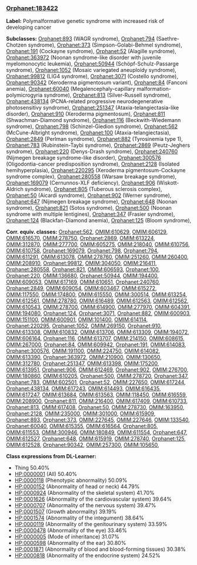 
### [Orphanet:183422](http://www.orpha.net/ORDO/Orphanet_183422)
**Label:** Polymalformative genetic syndrome with increased risk of developing cancer

**Subclasses:** [Orphanet:893](http://www.orpha.net/ORDO/Orphanet_893) (WAGR syndrome), [Orphanet:794](http://www.orpha.net/ORDO/Orphanet_794) (Saethre-Chotzen syndrome), [Orphanet:373](http://www.orpha.net/ORDO/Orphanet_373) (Simpson-Golabi-Behmel syndrome), [Orphanet:191](http://www.orpha.net/ORDO/Orphanet_191) (Cockayne syndrome), [Orphanet:52](http://www.orpha.net/ORDO/Orphanet_52) (Alagille syndrome), [Orphanet:363972](http://www.orpha.net/ORDO/Orphanet_363972) (Noonan syndrome-like disorder with juvenile myelomonocytic leukemia), [Orphanet:50944](http://www.orpha.net/ORDO/Orphanet_50944) (Schöpf-Schulz-Passarge syndrome), [Orphanet:1052](http://www.orpha.net/ORDO/Orphanet_1052) (Mosaic variegated aneuploidy syndrome), [Orphanet:99812](http://www.orpha.net/ORDO/Orphanet_99812) (LIG4 syndrome), [Orphanet:3071](http://www.orpha.net/ORDO/Orphanet_3071) (Costello syndrome), [Orphanet:90342](http://www.orpha.net/ORDO/Orphanet_90342) (Xeroderma pigmentosum variant), [Orphanet:84](http://www.orpha.net/ORDO/Orphanet_84) (Fanconi anemia), [Orphanet:60040](http://www.orpha.net/ORDO/Orphanet_60040) (Megalencephaly-capillary malformation-polymicrogyria syndrome), [Orphanet:813](http://www.orpha.net/ORDO/Orphanet_813) (Silver-Russell syndrome), [Orphanet:438134](http://www.orpha.net/ORDO/Orphanet_438134) (PCNA-related progressive neurodegenerative photosensitivy syndrome), [Orphanet:251347](http://www.orpha.net/ORDO/Orphanet_251347) (Ataxia-telangiectasia-like disorder), [Orphanet:910](http://www.orpha.net/ORDO/Orphanet_910) (Xeroderma pigmentosum), [Orphanet:811](http://www.orpha.net/ORDO/Orphanet_811) (Shwachman-Diamond syndrome), [Orphanet:116](http://www.orpha.net/ORDO/Orphanet_116) (Beckwith-Wiedemann syndrome), [Orphanet:798](http://www.orpha.net/ORDO/Orphanet_798) (Schinzel-Giedion syndrome), [Orphanet:562](http://www.orpha.net/ORDO/Orphanet_562) (McCune-Albright syndrome), [Orphanet:100](http://www.orpha.net/ORDO/Orphanet_100) (Ataxia-telangiectasia), [Orphanet:2849](http://www.orpha.net/ORDO/Orphanet_2849) (Perlman syndrome), [Orphanet:882](http://www.orpha.net/ORDO/Orphanet_882) (Tyrosinemia type 1), [Orphanet:783](http://www.orpha.net/ORDO/Orphanet_783) (Rubinstein-Taybi syndrome), [Orphanet:2869](http://www.orpha.net/ORDO/Orphanet_2869) (Peutz-Jeghers syndrome), [Orphanet:220](http://www.orpha.net/ORDO/Orphanet_220) (Denys-Drash syndrome), [Orphanet:240760](http://www.orpha.net/ORDO/Orphanet_240760) (Nijmegen breakage syndrome-like disorder), [Orphanet:300576](http://www.orpha.net/ORDO/Orphanet_300576) (Oligodontia-cancer predisposition syndrome), [Orphanet:2128](http://www.orpha.net/ORDO/Orphanet_2128) (Isolated hemihyperplasia), [Orphanet:220295](http://www.orpha.net/ORDO/Orphanet_220295) (Xeroderma pigmentosum-Cockayne syndrome complex), [Orphanet:280558](http://www.orpha.net/ORDO/Orphanet_280558) (Warsaw breakage syndrome), [Orphanet:169079](http://www.orpha.net/ORDO/Orphanet_169079) (Cernunnos-XLF deficiency), [Orphanet:906](http://www.orpha.net/ORDO/Orphanet_906) (Wiskott-Aldrich syndrome), [Orphanet:805](http://www.orpha.net/ORDO/Orphanet_805) (Tuberous sclerosis complex), [Orphanet:50](http://www.orpha.net/ORDO/Orphanet_50) (Aicardi syndrome), [Orphanet:902](http://www.orpha.net/ORDO/Orphanet_902) (Werner syndrome), [Orphanet:647](http://www.orpha.net/ORDO/Orphanet_647) (Nijmegen breakage syndrome), [Orphanet:648](http://www.orpha.net/ORDO/Orphanet_648) (Noonan syndrome), [Orphanet:821](http://www.orpha.net/ORDO/Orphanet_821) (Sotos syndrome), [Orphanet:500](http://www.orpha.net/ORDO/Orphanet_500) (Noonan syndrome with multiple lentigines), [Orphanet:347](http://www.orpha.net/ORDO/Orphanet_347) (Frasier syndrome), [Orphanet:124](http://www.orpha.net/ORDO/Orphanet_124) (Blackfan-Diamond anemia), [Orphanet:125](http://www.orpha.net/ORDO/Orphanet_125) (Bloom syndrome), 

**Corr. equiv. classes:** [Orphanet:562](http://www.orpha.net/ORDO/Orphanet_562), [OMIM:610629](http://purl.obolibrary.org/obo/OMIM_610629), [OMIM:606129](http://purl.obolibrary.org/obo/OMIM_606129), [OMIM:616570](http://purl.obolibrary.org/obo/OMIM_616570), [OMIM:278750](http://purl.obolibrary.org/obo/OMIM_278750), [Orphanet:2869](http://www.orpha.net/ORDO/Orphanet_2869), [OMIM:613224](http://purl.obolibrary.org/obo/OMIM_613224), [OMIM:312870](http://purl.obolibrary.org/obo/OMIM_312870), [OMIM:277700](http://purl.obolibrary.org/obo/OMIM_277700), [OMIM:605275](http://purl.obolibrary.org/obo/OMIM_605275), [OMIM:218040](http://purl.obolibrary.org/obo/OMIM_218040), [OMIM:610756](http://purl.obolibrary.org/obo/OMIM_610756), [OMIM:610758](http://purl.obolibrary.org/obo/OMIM_610758), [Orphanet:169079](http://www.orpha.net/ORDO/Orphanet_169079), [Orphanet:798](http://www.orpha.net/ORDO/Orphanet_798), [Orphanet:794](http://www.orpha.net/ORDO/Orphanet_794), [OMIM:611291](http://purl.obolibrary.org/obo/OMIM_611291), [OMIM:613078](http://purl.obolibrary.org/obo/OMIM_613078), [OMIM:278760](http://purl.obolibrary.org/obo/OMIM_278760), [OMIM:251260](http://purl.obolibrary.org/obo/OMIM_251260), [OMIM:260400](http://purl.obolibrary.org/obo/OMIM_260400), [OMIM:208910](http://purl.obolibrary.org/obo/OMIM_208910), [Orphanet:99812](http://www.orpha.net/ORDO/Orphanet_99812), [OMIM:304050](http://purl.obolibrary.org/obo/OMIM_304050), [OMIM:216411](http://purl.obolibrary.org/obo/OMIM_216411), [Orphanet:280558](http://www.orpha.net/ORDO/Orphanet_280558), [Orphanet:821](http://www.orpha.net/ORDO/Orphanet_821), [OMIM:606593](http://purl.obolibrary.org/obo/OMIM_606593), [Orphanet:100](http://www.orpha.net/ORDO/Orphanet_100), [Orphanet:220](http://www.orpha.net/ORDO/Orphanet_220), [OMIM:136680](http://purl.obolibrary.org/obo/OMIM_136680), [Orphanet:50944](http://www.orpha.net/ORDO/Orphanet_50944), [OMIM:194400](http://purl.obolibrary.org/obo/OMIM_194400), [OMIM:609053](http://purl.obolibrary.org/obo/OMIM_609053), [OMIM:617169](http://purl.obolibrary.org/obo/OMIM_617169), [OMIM:610651](http://purl.obolibrary.org/obo/OMIM_610651), [Orphanet:240760](http://www.orpha.net/ORDO/Orphanet_240760), [Orphanet:2849](http://www.orpha.net/ORDO/Orphanet_2849), [OMIM:609054](http://purl.obolibrary.org/obo/OMIM_609054), [OMIM:603467](http://purl.obolibrary.org/obo/OMIM_603467), [OMIM:615272](http://purl.obolibrary.org/obo/OMIM_615272), [OMIM:117550](http://purl.obolibrary.org/obo/OMIM_117550), [OMIM:174800](http://purl.obolibrary.org/obo/OMIM_174800), [OMIM:615550](http://purl.obolibrary.org/obo/OMIM_615550), [OMIM:300514](http://purl.obolibrary.org/obo/OMIM_300514), [OMIM:613254](http://purl.obolibrary.org/obo/OMIM_613254), [OMIM:612561](http://purl.obolibrary.org/obo/OMIM_612561), [OMIM:278780](http://purl.obolibrary.org/obo/OMIM_278780), [OMIM:616489](http://purl.obolibrary.org/obo/OMIM_616489), [OMIM:612563](http://purl.obolibrary.org/obo/OMIM_612563), [OMIM:612562](http://purl.obolibrary.org/obo/OMIM_612562), [OMIM:610543](http://purl.obolibrary.org/obo/OMIM_610543), [OMIM:278700](http://purl.obolibrary.org/obo/OMIM_278700), [OMIM:614900](http://purl.obolibrary.org/obo/OMIM_614900), [OMIM:277970](http://purl.obolibrary.org/obo/OMIM_277970), [OMIM:604391](http://purl.obolibrary.org/obo/OMIM_604391), [OMIM:194080](http://purl.obolibrary.org/obo/OMIM_194080), [Orphanet:124](http://www.orpha.net/ORDO/Orphanet_124), [Orphanet:3071](http://www.orpha.net/ORDO/Orphanet_3071), [Orphanet:882](http://www.orpha.net/ORDO/Orphanet_882), [OMIM:600903](http://purl.obolibrary.org/obo/OMIM_600903), [OMIM:151100](http://purl.obolibrary.org/obo/OMIM_151100), [OMIM:600901](http://purl.obolibrary.org/obo/OMIM_600901), [OMIM:101400](http://purl.obolibrary.org/obo/OMIM_101400), [OMIM:614114](http://purl.obolibrary.org/obo/OMIM_614114), [Orphanet:220295](http://www.orpha.net/ORDO/Orphanet_220295), [Orphanet:1052](http://www.orpha.net/ORDO/Orphanet_1052), [OMIM:269150](http://purl.obolibrary.org/obo/OMIM_269150), [Orphanet:910](http://www.orpha.net/ORDO/Orphanet_910), [OMIM:613308](http://purl.obolibrary.org/obo/OMIM_613308), [OMIM:610832](http://purl.obolibrary.org/obo/OMIM_610832), [OMIM:613706](http://purl.obolibrary.org/obo/OMIM_613706), [OMIM:613309](http://purl.obolibrary.org/obo/OMIM_613309), [OMIM:194072](http://purl.obolibrary.org/obo/OMIM_194072), [OMIM:606164](http://purl.obolibrary.org/obo/OMIM_606164), [Orphanet:116](http://www.orpha.net/ORDO/Orphanet_116), [OMIM:613707](http://purl.obolibrary.org/obo/OMIM_613707), [OMIM:214150](http://purl.obolibrary.org/obo/OMIM_214150), [OMIM:608615](http://purl.obolibrary.org/obo/OMIM_608615), [OMIM:267000](http://purl.obolibrary.org/obo/OMIM_267000), [Orphanet:84](http://www.orpha.net/ORDO/Orphanet_84), [OMIM:609942](http://purl.obolibrary.org/obo/OMIM_609942), [Orphanet:191](http://www.orpha.net/ORDO/Orphanet_191), [OMIM:614083](http://purl.obolibrary.org/obo/OMIM_614083), [Orphanet:300576](http://www.orpha.net/ORDO/Orphanet_300576), [OMIM:191100](http://purl.obolibrary.org/obo/OMIM_191100), [OMIM:224750](http://purl.obolibrary.org/obo/OMIM_224750), [OMIM:614082](http://purl.obolibrary.org/obo/OMIM_614082), [OMIM:613390](http://purl.obolibrary.org/obo/OMIM_613390), [Orphanet:363972](http://www.orpha.net/ORDO/Orphanet_363972), [OMIM:210900](http://purl.obolibrary.org/obo/OMIM_210900), [OMIM:130650](http://purl.obolibrary.org/obo/OMIM_130650), [OMIM:312780](http://purl.obolibrary.org/obo/OMIM_312780), [Orphanet:251347](http://www.orpha.net/ORDO/Orphanet_251347), [OMIM:613398](http://purl.obolibrary.org/obo/OMIM_613398), [OMIM:175200](http://purl.obolibrary.org/obo/OMIM_175200), [OMIM:613951](http://purl.obolibrary.org/obo/OMIM_613951), [Orphanet:906](http://www.orpha.net/ORDO/Orphanet_906), [OMIM:612469](http://purl.obolibrary.org/obo/OMIM_612469), [Orphanet:902](http://www.orpha.net/ORDO/Orphanet_902), [OMIM:276700](http://purl.obolibrary.org/obo/OMIM_276700), [OMIM:180860](http://purl.obolibrary.org/obo/OMIM_180860), [OMIM:610205](http://purl.obolibrary.org/obo/OMIM_610205), [Orphanet:500](http://www.orpha.net/ORDO/Orphanet_500), [OMIM:278720](http://purl.obolibrary.org/obo/OMIM_278720), [Orphanet:347](http://www.orpha.net/ORDO/Orphanet_347), [Orphanet:783](http://www.orpha.net/ORDO/Orphanet_783), [OMIM:602501](http://purl.obolibrary.org/obo/OMIM_602501), [Orphanet:52](http://www.orpha.net/ORDO/Orphanet_52), [OMIM:227650](http://purl.obolibrary.org/obo/OMIM_227650), [OMIM:617244](http://purl.obolibrary.org/obo/OMIM_617244), [Orphanet:438134](http://www.orpha.net/ORDO/Orphanet_438134), [OMIM:617243](http://purl.obolibrary.org/obo/OMIM_617243), [OMIM:614493](http://purl.obolibrary.org/obo/OMIM_614493), [OMIM:616435](http://purl.obolibrary.org/obo/OMIM_616435), [OMIM:617247](http://purl.obolibrary.org/obo/OMIM_617247), [OMIM:613684](http://purl.obolibrary.org/obo/OMIM_613684), [OMIM:613563](http://purl.obolibrary.org/obo/OMIM_613563), [OMIM:118450](http://purl.obolibrary.org/obo/OMIM_118450), [OMIM:616559](http://purl.obolibrary.org/obo/OMIM_616559), [OMIM:208900](http://purl.obolibrary.org/obo/OMIM_208900), [Orphanet:811](http://www.orpha.net/ORDO/Orphanet_811), [OMIM:216400](http://purl.obolibrary.org/obo/OMIM_216400), [OMIM:617409](http://purl.obolibrary.org/obo/OMIM_617409), [OMIM:610733](http://purl.obolibrary.org/obo/OMIM_610733), [Orphanet:813](http://www.orpha.net/ORDO/Orphanet_813), [OMIM:617408](http://purl.obolibrary.org/obo/OMIM_617408), [Orphanet:50](http://www.orpha.net/ORDO/Orphanet_50), [OMIM:278730](http://purl.obolibrary.org/obo/OMIM_278730), [OMIM:163950](http://purl.obolibrary.org/obo/OMIM_163950), [Orphanet:2128](http://www.orpha.net/ORDO/Orphanet_2128), [OMIM:235000](http://purl.obolibrary.org/obo/OMIM_235000), [OMIM:301000](http://purl.obolibrary.org/obo/OMIM_301000), [OMIM:615909](http://purl.obolibrary.org/obo/OMIM_615909), [Orphanet:893](http://www.orpha.net/ORDO/Orphanet_893), [Orphanet:373](http://www.orpha.net/ORDO/Orphanet_373), [OMIM:227645](http://purl.obolibrary.org/obo/OMIM_227645), [OMIM:227646](http://purl.obolibrary.org/obo/OMIM_227646), [OMIM:133540](http://purl.obolibrary.org/obo/OMIM_133540), [Orphanet:60040](http://www.orpha.net/ORDO/Orphanet_60040), [OMIM:615355](http://purl.obolibrary.org/obo/OMIM_615355), [OMIM:616564](http://purl.obolibrary.org/obo/OMIM_616564), [Orphanet:805](http://www.orpha.net/ORDO/Orphanet_805), [OMIM:611553](http://purl.obolibrary.org/obo/OMIM_611553), [OMIM:300946](http://purl.obolibrary.org/obo/OMIM_300946), [OMIM:180849](http://purl.obolibrary.org/obo/OMIM_180849), [OMIM:611554](http://purl.obolibrary.org/obo/OMIM_611554), [Orphanet:647](http://www.orpha.net/ORDO/Orphanet_647), [OMIM:612527](http://purl.obolibrary.org/obo/OMIM_612527), [Orphanet:648](http://www.orpha.net/ORDO/Orphanet_648), [OMIM:615919](http://purl.obolibrary.org/obo/OMIM_615919), [OMIM:278740](http://purl.obolibrary.org/obo/OMIM_278740), [Orphanet:125](http://www.orpha.net/ORDO/Orphanet_125), [OMIM:612528](http://purl.obolibrary.org/obo/OMIM_612528), [Orphanet:90342](http://www.orpha.net/ORDO/Orphanet_90342), [OMIM:257300](http://purl.obolibrary.org/obo/OMIM_257300), [OMIM:105650](http://purl.obolibrary.org/obo/OMIM_105650), 

**Class expressions from DL-Learner:**

- Thing 50.40%
- [HP:0000001](http://purl.obolibrary.org/obo/HP_0000001) (All) 50.40%
- [HP:0000118](http://purl.obolibrary.org/obo/HP_0000118) (Phenotypic abnormality) 50.09%
- [HP:0000152](http://purl.obolibrary.org/obo/HP_0000152) (Abnormality of head or neck) 44.79%
- [HP:0000924](http://purl.obolibrary.org/obo/HP_0000924) (Abnormality of the skeletal system) 41.70%
- [HP:0001626](http://purl.obolibrary.org/obo/HP_0001626) (Abnormality of the cardiovascular system) 39.64%
- [HP:0000707](http://purl.obolibrary.org/obo/HP_0000707) (Abnormality of the nervous system) 39.47%
- [HP:0001507](http://purl.obolibrary.org/obo/HP_0001507) (Growth abnormality) 39.19%
- [HP:0001574](http://purl.obolibrary.org/obo/HP_0001574) (Abnormality of the integument) 38.64%
- [HP:0000119](http://purl.obolibrary.org/obo/HP_0000119) (Abnormality of the genitourinary system) 33.59%
- [HP:0000478](http://purl.obolibrary.org/obo/HP_0000478) (Abnormality of the eye) 33.46%
- [HP:0000005](http://purl.obolibrary.org/obo/HP_0000005) (Mode of inheritance) 31.07%
- [HP:0000598](http://purl.obolibrary.org/obo/HP_0000598) (Abnormality of the ear) 30.80%
- [HP:0001871](http://purl.obolibrary.org/obo/HP_0001871) (Abnormality of blood and blood-forming tissues) 30.38%
- [HP:0000818](http://purl.obolibrary.org/obo/HP_0000818) (Abnormality of the endocrine system) 24.52%


